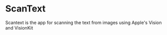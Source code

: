 # ScanText
Scantext is the app for scanning the text from images using Apple's Vision and VisionKit
